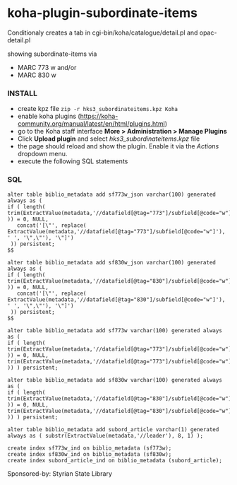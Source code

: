# koha-plugin-subordinate-items

Conditionaly creates a tab in cgi-bin/koha/catalogue/detail.pl and opac-detail.pl

showing subordinate-items via
 - MARC 773 w and/or
 - MARC 830 w

### INSTALL

 - create kpz file `zip -r hks3_subordinateitems.kpz Koha`
 - enable koha plugins (https://koha-community.org/manual/latest/en/html/plugins.html)
 - go to the Koha staff interface **More > Administration > Manage Plugins**
 - Click **Upload plugin** and select *hks3_subordinateitems.kpz* file
 - the page should reload and show the plugin. Enable it via the *Actions* dropdown menu.
 - execute the following SQL statements

### SQL

```
alter table biblio_metadata add sf773w_json varchar(100) generated always as (
if ( length( trim(ExtractValue(metadata,'//datafield[@tag="773"]/subfield[@code="w"]') )) = 0, NULL,   
   concat('[\"', replace( ExtractValue(metadata,'//datafield[@tag="773"]/subfield[@code="w"]'), ' ', '\",\"'), '\"]')   
 )) persistent;
$$

alter table biblio_metadata add sf830w_json varchar(100) generated always as (
if ( length( trim(ExtractValue(metadata,'//datafield[@tag="830"]/subfield[@code="w"]') )) = 0, NULL,
   concat('[\"', replace( ExtractValue(metadata,'//datafield[@tag="830"]/subfield[@code="w"]'), ' ', '\",\"'), '\"]')   
 )) persistent;
$$
```

```
alter table biblio_metadata add sf773w varchar(100) generated always as ( 
if ( length( trim(ExtractValue(metadata,'//datafield[@tag="773"]/subfield[@code="w"]') )) = 0, NULL, trim(ExtractValue(metadata,'//datafield[@tag="773"]/subfield[@code="w"]') )) ) persistent;

alter table biblio_metadata add sf830w varchar(100) generated always as ( 
if ( length( trim(ExtractValue(metadata,'//datafield[@tag="830"]/subfield[@code="w"]') )) = 0, NULL, trim(ExtractValue(metadata,'//datafield[@tag="830"]/subfield[@code="w"]') )) ) persistent;

alter table biblio_metadata add subord_article varchar(1) generated always as ( substr(ExtractValue(metadata,'//leader'), 8, 1) );

create index sf773w_ind on biblio_metadata (sf773w);
create index sf830w_ind on biblio_metadata (sf830w);
create index subord_article_ind on biblio_metadata (subord_article);
```

Sponsored-by: Styrian State Library
